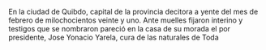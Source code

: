 En la ciudad de Quibdo, capital de la provincia decitora a yente del mes de febrero de milochocientos veinte y uno. Ante muelles fijaron interino y testigos que se nombraron pareció en la casa de su morada el por presidente, Jose Yonacio Yarela, cura de las naturales de Toda